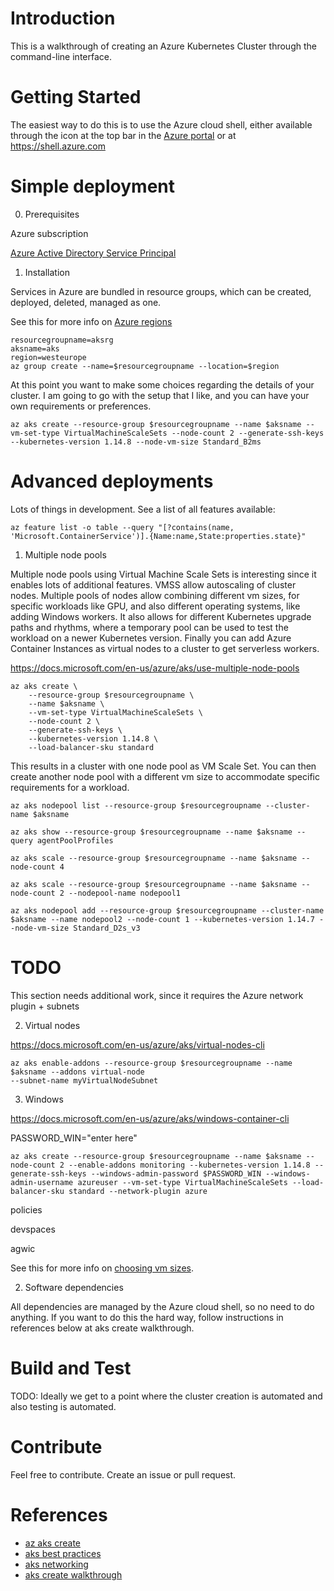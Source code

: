 # Introduction 
This is a walkthrough of creating an Azure Kubernetes Cluster through the command-line interface.

# Getting Started
The easiest way to do this is to use the Azure cloud shell, either available through the icon at the top bar in the [Azure portal](https://portal.azure.com) or at https://shell.azure.com

# Simple deployment

0. Prerequisites

Azure subscription

[Azure Active Directory Service Principal](https://docs.microsoft.com/en-us/azure/aks/kubernetes-service-principal)

1.	Installation

Services in Azure are bundled in resource groups, which can be created, deployed, deleted, managed as one. 

See this for more info on [Azure regions](https://azure.microsoft.com/en-us/global-infrastructure/locations/)

```
resourcegroupname=aksrg
aksname=aks
region=westeurope
az group create --name=$resourcegroupname --location=$region
```

At this point you want to make some choices regarding the details of your cluster. I am going to go with the setup that I like, and you can have your own requirements or preferences.

```
az aks create --resource-group $resourcegroupname --name $aksname --vm-set-type VirtualMachineScaleSets --node-count 2 --generate-ssh-keys --kubernetes-version 1.14.8 --node-vm-size Standard_B2ms
```

# Advanced deployments

Lots of things in development. See a list of all features available:
```
az feature list -o table --query "[?contains(name, 'Microsoft.ContainerService')].{Name:name,State:properties.state}"
```

1. Multiple node pools

Multiple node pools using Virtual Machine Scale Sets is interesting since it enables lots of additional features. VMSS allow autoscaling of cluster nodes. Multiple pools of nodes allow combining different vm sizes, for specific workloads like GPU, and also different operating systems, like adding Windows workers. It also allows for different Kubernetes upgrade paths and rhythms, where a temporary pool can be used to test the workload on a newer Kubernetes version. Finally you can add Azure Container Instances as virtual nodes to a cluster to get serverless workers.

https://docs.microsoft.com/en-us/azure/aks/use-multiple-node-pools
```
az aks create \
    --resource-group $resourcegroupname \
    --name $aksname \
    --vm-set-type VirtualMachineScaleSets \
    --node-count 2 \
    --generate-ssh-keys \
    --kubernetes-version 1.14.8 \
    --load-balancer-sku standard
```
This results in a cluster with one node pool as VM Scale Set. You can then create another node pool with a different vm size to accommodate specific requirements for a workload. 

```
az aks nodepool list --resource-group $resourcegroupname --cluster-name $aksname

az aks show --resource-group $resourcegroupname --name $aksname --query agentPoolProfiles

az aks scale --resource-group $resourcegroupname --name $aksname --node-count 4

az aks scale --resource-group $resourcegroupname --name $aksname --node-count 2 --nodepool-name nodepool1

az aks nodepool add --resource-group $resourcegroupname --cluster-name $aksname --name nodepool2 --node-count 1 --kubernetes-version 1.14.7 --node-vm-size Standard_D2s_v3
```

# TODO

This section needs additional work, since it requires the Azure network plugin + subnets

2. Virtual nodes

https://docs.microsoft.com/en-us/azure/aks/virtual-nodes-cli

```
az aks enable-addons --resource-group $resourcegroupname --name $aksname --addons virtual-node 
--subnet-name myVirtualNodeSubnet
```

3. Windows

https://docs.microsoft.com/en-us/azure/aks/windows-container-cli

PASSWORD_WIN="enter here"

```
az aks create --resource-group $resourcegroupname --name $aksname --node-count 2 --enable-addons monitoring --kubernetes-version 1.14.8 --generate-ssh-keys --windows-admin-password $PASSWORD_WIN --windows-admin-username azureuser --vm-set-type VirtualMachineScaleSets --load-balancer-sku standard --network-plugin azure
```


policies

devspaces

agwic





See this for more info on [choosing vm sizes](./choose_vm_size.md).

2.	Software dependencies

All dependencies are managed by the Azure cloud shell, so no need to do anything. If you want to do this the hard way, follow instructions in references below at aks create walkthrough. 

# Build and Test
TODO: Ideally we get to a point where the cluster creation is automated and also testing is automated. 

# Contribute
Feel free to contribute. Create an issue or pull request.  

# References
- [az aks create](https://docs.microsoft.com/en-us/cli/azure/aks?view=azure-cli-latest#az-aks-create)
- [aks best practices](https://docs.microsoft.com/en-us/azure/aks/best-practices)
- [aks networking](https://docs.microsoft.com/en-us/azure/aks/concepts-network)
- [aks create walkthrough](https://docs.microsoft.com/en-us/azure/aks/kubernetes-walkthrough)